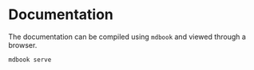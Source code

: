 # Documentation

The documentation can be compiled using `mdbook` and viewed through a browser.

```bash
mdbook serve
```